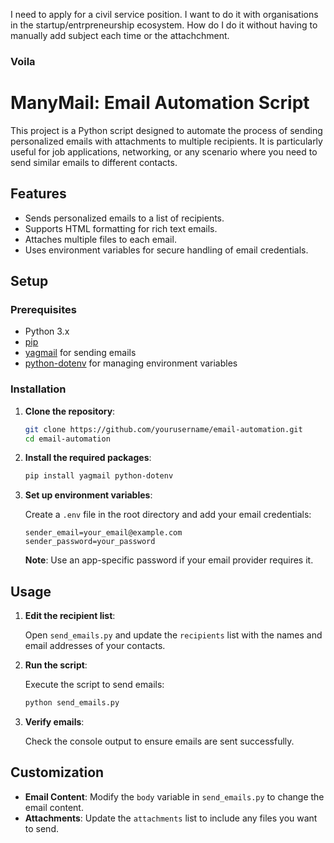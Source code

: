 I need to apply for a civil service position. I want to do it with organisations in the startup/entrpreneurship ecosystem. How do I do it without having to manually add subject each time or the attachchment.

### **Voila**

# ManyMail: Email Automation Script

This project is a Python script designed to automate the process of sending personalized emails with attachments to multiple recipients. It is particularly useful for job applications, networking, or any scenario where you need to send similar emails to different contacts.

## Features

- Sends personalized emails to a list of recipients.
- Supports HTML formatting for rich text emails.
- Attaches multiple files to each email.
- Uses environment variables for secure handling of email credentials.

## Setup

### Prerequisites

- Python 3.x
- [pip](https://pip.pypa.io/en/stable/installation/)
- [yagmail](https://github.com/kootenpv/yagmail) for sending emails
- [python-dotenv](https://pypi.org/project/python-dotenv/) for managing environment variables

### Installation

1. **Clone the repository**:

   ```bash
   git clone https://github.com/yourusername/email-automation.git
   cd email-automation
   ```

2. **Install the required packages**:

   ```bash
   pip install yagmail python-dotenv
   ```

3. **Set up environment variables**:

   Create a `.env` file in the root directory and add your email credentials:

   ```plaintext
   sender_email=your_email@example.com
   sender_password=your_password
   ```

   **Note**: Use an app-specific password if your email provider requires it.

## Usage

1. **Edit the recipient list**:

   Open `send_emails.py` and update the `recipients` list with the names and email addresses of your contacts.

2. **Run the script**:

   Execute the script to send emails:

   ```bash
   python send_emails.py
   ```

3. **Verify emails**:

   Check the console output to ensure emails are sent successfully.

## Customization

- **Email Content**: Modify the `body` variable in `send_emails.py` to change the email content.
- **Attachments**: Update the `attachments` list to include any files you want to send.
